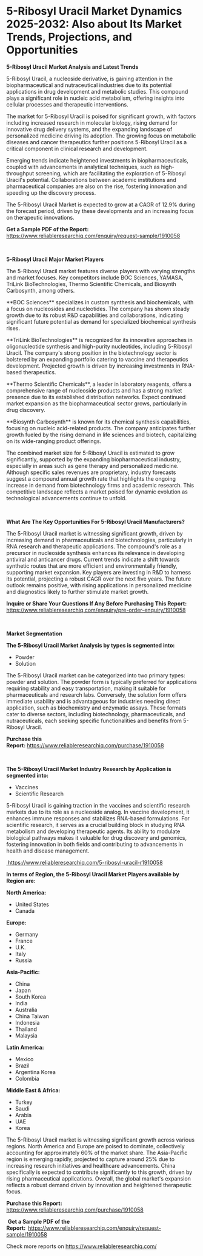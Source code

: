 <p><h1>5-Ribosyl Uracil Market Dynamics 2025-2032: Also about Its Market Trends, Projections, and Opportunities</h1></p><p><strong>5-Ribosyl Uracil Market Analysis and Latest Trends</strong></p>
<p><p>5-Ribosyl Uracil, a nucleoside derivative, is gaining attention in the biopharmaceutical and nutraceutical industries due to its potential applications in drug development and metabolic studies. This compound plays a significant role in nucleic acid metabolism, offering insights into cellular processes and therapeutic interventions. </p><p>The market for 5-Ribosyl Uracil is poised for significant growth, with factors including increased research in molecular biology, rising demand for innovative drug delivery systems, and the expanding landscape of personalized medicine driving its adoption. The growing focus on metabolic diseases and cancer therapeutics further positions 5-Ribosyl Uracil as a critical component in clinical research and development.</p><p>Emerging trends indicate heightened investments in biopharmaceuticals, coupled with advancements in analytical techniques, such as high-throughput screening, which are facilitating the exploration of 5-Ribosyl Uracil's potential. Collaborations between academic institutions and pharmaceutical companies are also on the rise, fostering innovation and speeding up the discovery process.</p><p>The 5-Ribosyl Uracil Market is expected to grow at a CAGR of 12.9% during the forecast period, driven by these developments and an increasing focus on therapeutic innovations.</p></p>
<p><strong>Get a Sample PDF of the Report:&nbsp;</strong> <a href="https://www.reliableresearchiq.com/enquiry/request-sample/1910058?utm_campaign=2202&utm_medium=2&utm_source=Github&utm_content=ia&utm_term=03042025&utm_id=5-ribosyl-uracil">https://www.reliableresearchiq.com/enquiry/request-sample/1910058</a></p>
<p>&nbsp;</p>
<p><strong>5-Ribosyl Uracil Major Market Players</strong></p>
<p><p>The 5-Ribosyl Uracil market features diverse players with varying strengths and market focuses. Key competitors include BOC Sciences, YAMASA, TriLink BioTechnologies, Thermo Scientific Chemicals, and Biosynth Carbosynth, among others. </p><p>**BOC Sciences** specializes in custom synthesis and biochemicals, with a focus on nucleosides and nucleotides. The company has shown steady growth due to its robust R&D capabilities and collaborations, indicating significant future potential as demand for specialized biochemical synthesis rises. </p><p>**TriLink BioTechnologies** is recognized for its innovative approaches in oligonucleotide synthesis and high-purity nucleotides, including 5-Ribosyl Uracil. The company's strong position in the biotechnology sector is bolstered by an expanding portfolio catering to vaccine and therapeutics development. Projected growth is driven by increasing investments in RNA-based therapeutics.</p><p>**Thermo Scientific Chemicals**, a leader in laboratory reagents, offers a comprehensive range of nucleoside products and has a strong market presence due to its established distribution networks. Expect continued market expansion as the biopharmaceutical sector grows, particularly in drug discovery.</p><p>**Biosynth Carbosynth** is known for its chemical synthesis capabilities, focusing on nucleic acid-related products. The company anticipates further growth fueled by the rising demand in life sciences and biotech, capitalizing on its wide-ranging product offerings.</p><p>The combined market size for 5-Ribosyl Uracil is estimated to grow significantly, supported by the expanding biopharmaceutical industry, especially in areas such as gene therapy and personalized medicine. Although specific sales revenues are proprietary, industry forecasts suggest a compound annual growth rate that highlights the ongoing increase in demand from biotechnology firms and academic research. This competitive landscape reflects a market poised for dynamic evolution as technological advancements continue to unfold.</p></p>
<p>&nbsp;</p>
<p><strong>What Are The Key Opportunities For 5-Ribosyl Uracil Manufacturers?</strong></p>
<p><p>The 5-Ribosyl Uracil market is witnessing significant growth, driven by increasing demand in pharmaceuticals and biotechnologies, particularly in RNA research and therapeutic applications. The compound's role as a precursor in nucleoside synthesis enhances its relevance in developing antiviral and anticancer drugs. Current trends indicate a shift towards synthetic routes that are more efficient and environmentally friendly, supporting market expansion. Key players are investing in R&D to harness its potential, projecting a robust CAGR over the next five years. The future outlook remains positive, with rising applications in personalized medicine and diagnostics likely to further stimulate market growth.</p></p>
<p><strong>Inquire or Share Your Questions If Any Before Purchasing This Report:</strong> <a href="https://www.reliableresearchiq.com/enquiry/pre-order-enquiry/1910058?utm_campaign=2202&utm_medium=2&utm_source=Github&utm_content=ia&utm_term=03042025&utm_id=5-ribosyl-uracil">https://www.reliableresearchiq.com/enquiry/pre-order-enquiry/1910058</a></p>
<p>&nbsp;</p>
<p><strong>Market Segmentation</strong></p>
<p><strong>The 5-Ribosyl Uracil Market Analysis by types is segmented into:</strong></p>
<p><ul><li>Powder</li><li>Solution</li></ul></p>
<p><p>The 5-Ribosyl Uracil market can be categorized into two primary types: powder and solution. The powder form is typically preferred for applications requiring stability and easy transportation, making it suitable for pharmaceuticals and research labs. Conversely, the solution form offers immediate usability and is advantageous for industries needing direct application, such as biochemistry and enzymatic assays. These formats cater to diverse sectors, including biotechnology, pharmaceuticals, and nutraceuticals, each seeking specific functionalities and benefits from 5-Ribosyl Uracil.</p></p>
<p><strong>Purchase this Report:&nbsp;</strong><a href="https://www.reliableresearchiq.com/purchase/1910058?utm_campaign=2202&utm_medium=2&utm_source=Github&utm_content=ia&utm_term=03042025&utm_id=5-ribosyl-uracil">https://www.reliableresearchiq.com/purchase/1910058</a></p>
<p>&nbsp;</p>
<p><strong>The 5-Ribosyl Uracil Market Industry Research by Application is segmented into:</strong></p>
<p><ul><li>Vaccines</li><li>Scientific Research</li></ul></p>
<p><p>5-Ribosyl Uracil is gaining traction in the vaccines and scientific research markets due to its role as a nucleoside analog. In vaccine development, it enhances immune responses and stabilizes RNA-based formulations. For scientific research, it serves as a crucial building block in studying RNA metabolism and developing therapeutic agents. Its ability to modulate biological pathways makes it valuable for drug discovery and genomics, fostering innovation in both fields and contributing to advancements in health and disease management.</p></p>
<p><a href="https://www.reliableresearchiq.com/5-ribosyl-uracil-r1910058?utm_campaign=2202&utm_medium=2&utm_source=Github&utm_content=ia&utm_term=03042025&utm_id=5-ribosyl-uracil">&nbsp;https://www.reliableresearchiq.com/5-ribosyl-uracil-r1910058</a></p>
<p><strong>In terms of Region, the 5-Ribosyl Uracil Market Players available by Region are:</strong></p>
<p>
    <p> <strong> North America: </strong>
        <ul>
            <li>United States</li>
            <li>Canada</li>
        </ul>
        </p> 
    <p> <strong> Europe: </strong>
        <ul>
            <li>Germany</li>
            <li>France</li>
            <li>U.K.</li>
            <li>Italy</li>
            <li>Russia</li>
        </ul>
        </p> 
    <p> <strong> Asia-Pacific: </strong>
        <ul>
            <li>China</li>
            <li>Japan</li>
            <li>South Korea</li>
            <li>India</li>
            <li>Australia</li>
            <li>China Taiwan</li>
            <li>Indonesia</li>
            <li>Thailand</li>
            <li>Malaysia</li>
        </ul>
        </p> 
    <p> <strong> Latin America: </strong>
        <ul>
            <li>Mexico</li>
            <li>Brazil</li>
            <li>Argentina Korea</li>
            <li>Colombia</li>
        </ul>
        </p> 
    <p> <strong> Middle East & Africa: </strong>
        <ul>
            <li>Turkey</li>
            <li>Saudi</li>
            <li>Arabia</li>
            <li>UAE</li>
            <li>Korea</li>
        </ul>
    </p>
    </p>
<p><p>The 5-Ribosyl Uracil market is witnessing significant growth across various regions. North America and Europe are poised to dominate, collectively accounting for approximately 60% of the market share. The Asia-Pacific region is emerging rapidly, projected to capture around 25% due to increasing research initiatives and healthcare advancements. China specifically is expected to contribute significantly to this growth, driven by rising pharmaceutical applications. Overall, the global market's expansion reflects a robust demand driven by innovation and heightened therapeutic focus.</p></p>
<p><strong>Purchase this Report: </strong><a href="https://www.reliableresearchiq.com/purchase/1910058?utm_campaign=2202&utm_medium=2&utm_source=Github&utm_content=ia&utm_term=03042025&utm_id=5-ribosyl-uracil">https://www.reliableresearchiq.com/purchase/1910058</a></p>
<p>&nbsp;<strong>Get a Sample PDF of the Report:&nbsp;&nbsp;</strong><a href="https://www.reliableresearchiq.com/enquiry/request-sample/1910058?utm_campaign=2202&utm_medium=2&utm_source=Github&utm_content=ia&utm_term=03042025&utm_id=5-ribosyl-uracil">https://www.reliableresearchiq.com/enquiry/request-sample/1910058</a></p>
<p><strong></strong></p>
<p>Check more reports on <a href="https://www.reliableresearchiq.com/?utm_campaign=2202&utm_medium=2&utm_source=Github&utm_content=ia&utm_term=03042025&utm_id=5-ribosyl-uracil">https://www.reliableresearchiq.com/</a></p>